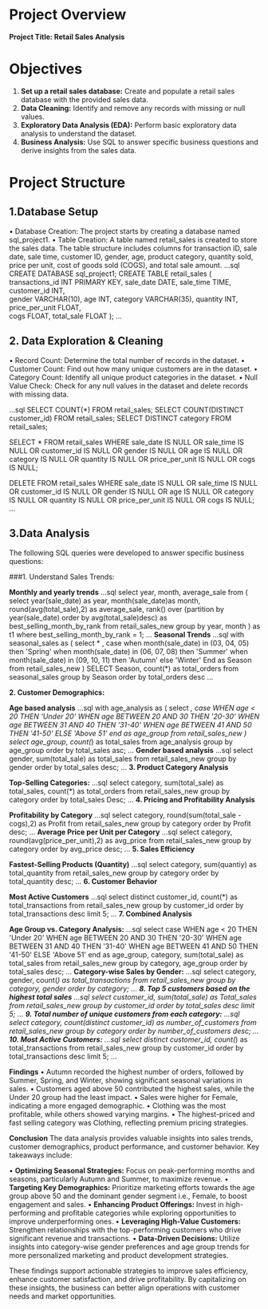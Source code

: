 # Project Overview

**Project Title: Retail Sales Analysis**

# Objectives
1.	**Set up a retail sales database:** Create and populate a retail sales database with the provided sales data.
2.	**Data Cleaning:** Identify and remove any records with missing or null values.
3.	**Exploratory Data Analysis (EDA):** Perform basic exploratory data analysis to understand the dataset.
4.	**Business Analysis:** Use SQL to answer specific business questions and derive insights from the sales data.

# Project Structure
## 1.Database Setup
• Database Creation: The project starts by creating a database named sql_project1.
• Table Creation: A table named retail_sales is created to store the sales data. The table structure includes columns for transaction ID, sale date, sale time, customer ID, gender, age, product category, quantity sold, price per unit, cost of goods sold (COGS), and total sale amount. 
...sql
CREATE DATABASE sql_project1;
CREATE TABLE retail_sales
(
    transactions_id INT PRIMARY KEY,
    sale_date DATE,	
    sale_time TIME,
    customer_id INT,	
    gender VARCHAR(10),
    age INT,
    category VARCHAR(35),
    quantity INT,
    price_per_unit FLOAT,	
    cogs FLOAT,
    total_sale FLOAT
);
...
## 2. Data Exploration & Cleaning
• Record Count: Determine the total number of records in the dataset.
• Customer Count: Find out how many unique customers are in the dataset.
• Category Count: Identify all unique product categories in the dataset.
• Null Value Check: Check for any null values in the dataset and delete records with missing data.

...sql
SELECT COUNT(*) FROM retail_sales;
SELECT COUNT(DISTINCT customer_id) FROM retail_sales;
SELECT DISTINCT category FROM retail_sales;

SELECT * FROM retail_sales
WHERE 
    sale_date IS NULL OR sale_time IS NULL OR customer_id IS NULL OR 
    gender IS NULL OR age IS NULL OR category IS NULL OR 
    quantity IS NULL OR price_per_unit IS NULL OR cogs IS NULL;

DELETE FROM retail_sales
WHERE 
    sale_date IS NULL OR sale_time IS NULL OR customer_id IS NULL OR 
    gender IS NULL OR age IS NULL OR category IS NULL OR 
    quantity IS NULL OR price_per_unit IS NULL OR cogs IS NULL;
...

## 3.Data Analysis
The following SQL queries were developed to answer specific business questions:

###1.	Understand Sales Trends:

**Monthly and yearly trends**
...sql
select year,
 month,
 average_sale 
 from
 (
 select 
 year(sale_date) as year,
 month(sale_date)as month,
 round(avg(total_sale),2) as average_sale,
 rank() over (partition by year(sale_date) order by avg(total_sale)desc) as best_selling_month_by_rank
 from retail_sales_new
 group by year, month
 ) as t1
 where best_selling_month_by_rank = 1;
...
**Seasonal Trends**
...sql
with seasonal_sales as
 (
 select * ,
 case
when month(sale_date) in (03, 04, 05) then 'Spring'
when month(sale_date) in (06, 07, 08) then 'Summer'
when month(sale_date) in (09, 10, 11) then 'Autumn'
else 'Winter'
 End as Season
 from retail_sales_new
 )
 SELECT Season,
 count(*) as total_orders
 from seasonal_sales
 group by Season 
 order by total_orders desc
...

**2.	Customer Demographics:**

**Age based analysis**
...sql
with age_analysis as
(
select *,
case
WHEN age < 20 THEN 'Under 20'
    WHEN age BETWEEN 20 AND 30 THEN '20-30'
    WHEN age BETWEEN 31 AND 40 THEN '31-40'
    WHEN age BETWEEN 41 AND 50 THEN '41-50'
    ELSE 'Above 51'
    end as age_group
from retail_sales_new
) 
select age_group,
count(*) as total_sales
from age_analysis
group by age_group
order by total_sales asc;
...
**Gender based analysis**
...sql
select gender,
sum(total_sale) as total_sales
from retail_sales_new
group by gender
order by total_sales desc;
...
**3.	Product Category Analysis**

**Top-Selling Categories:**
...sql
select 
category, 
sum(total_sale) as total_sales, 
count(*) as total_orders
from retail_sales_new
group by category
order by total_sales Desc;
...
**4.	Pricing and Profitability Analysis**

**Profitability by Category**
...sql
select category,
round(sum(total_sale - cogs),2) as Profit 
from retail_sales_new
group by category
order by Profit desc;
...
**Average Price per Unit per Category**
...sql
select category,
round(avg(price_per_unit),2) as avg_price
from retail_sales_new
group by category
order by avg_price desc;
...
**5.	Sales Efficiency**

**Fastest-Selling Products (Quantity)**
...sql
select category,
sum(quantiy) as total_quantity
from retail_sales_new
group by category
order by total_quantity desc;
...
**6.	Customer Behavior**

**Most Active Customers**
...sql
select distinct customer_id,
count(*) as total_transactions 
from retail_sales_new
group by customer_id
order by total_transactions desc
limit 5;
...
**7.	Combined Analysis**

**Age Group vs. Category Analysis:**
...sql
select
case
WHEN age < 20 THEN 'Under 20'
    WHEN age BETWEEN 20 AND 30 THEN '20-30'
    WHEN age BETWEEN 31 AND 40 THEN '31-40'
    WHEN age BETWEEN 41 AND 50 THEN '41-50'
    ELSE 'Above 51'
    end as age_group,
category,
sum(total_sale) as total_sales
from retail_sales_new
group by category, age_group
order by total_sales desc;
...
**Category-wise Sales by Gender:**
...sql
select category, 
 gender, 
 count(*) as total_transactions
 from retail_sales_new
 group by category, gender
 order by category;
...
**8.	Top 5 customers based on the highest total sales**
...sql
select 
 customer_id, 
 sum(total_sale) as Total_sales 
 from retail_sales_new
 group by customer_id
 order by total_sales desc
 limit 5;
...
**9.	Total number of unique customers from each category:**
...sql
select 
 category,
 count(distinct customer_id) as number_of_customers
 from retail_sales_new
 group by category
 order by number_of_customers desc;
...
**10.	Most Active Customers:**
...sql
select distinct customer_id,
count(*) as total_transactions 
from retail_sales_new
group by customer_id
order by total_transactions desc
limit 5;
...

**Findings**
• Autumn recorded the highest number of orders, followed by Summer, Spring, and Winter, showing significant seasonal variations in sales.
• Customers aged above 50 contributed the highest sales, while the Under 20 group had the least impact.
• Sales were higher for Female, indicating a more engaged demographic.
• Clothing was the most profitable, while others showed varying margins.
• The highest-priced and fast selling category was Clothing, reflecting premium pricing strategies.

**Conclusion**
The data analysis provides valuable insights into sales trends, customer demographics, product performance, and customer behavior. Key takeaways include:

• **Optimizing Seasonal Strategies:** Focus on peak-performing months and seasons, particularly Autumn and Summer, to maximize revenue.
• **Targeting Key Demographics:** Prioritize marketing efforts towards the age group above 50 and the dominant gender segment i.e., Female, to boost engagement and sales.
• **Enhancing Product Offerings:** Invest in high-performing and profitable categories while exploring opportunities to improve underperforming ones.
• **Leveraging High-Value Customers:** Strengthen relationships with the top-performing customers who drive significant revenue and transactions.
• **Data-Driven Decisions:** Utilize insights into category-wise gender preferences and age group trends for more personalized marketing and product development strategies.

These findings support actionable strategies to improve sales efficiency, enhance customer satisfaction, and drive profitability. By capitalizing on these insights, the business can better align operations with customer needs and market opportunities.

